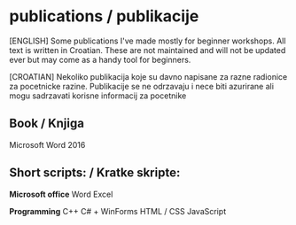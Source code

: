 # publications / publikacije

[ENGLISH]
Some publications I've made mostly for beginner workshops. All text is written in Croatian.
These are not maintained and will not be updated ever but may come as a handy tool for beginners.

[CROATIAN]
Nekoliko publikacija koje su davno napisane za razne radionice za pocetnicke razine.
Publikacije se ne odrzavaju i nece biti azurirane ali mogu sadrzavati korisne informacij za pocetnike

## Book / Knjiga
Microsoft Word 2016

## Short scripts: / Kratke skripte:

<b>Microsoft office</b>
Word
Excel


<b>Programming</b>
C++
C# + WinForms
HTML / CSS
JavaScript
